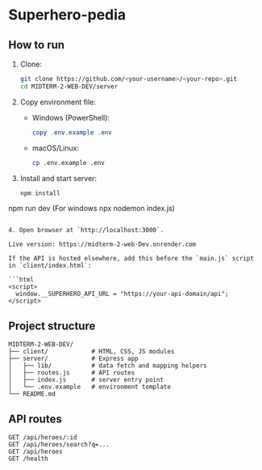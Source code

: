 # Superhero-pedia

## How to run

1. Clone:

   ```bash
   git clone https://github.com/<your-username>/<your-repo>.git
   cd MIDTERM-2-WEB-DEV/server
   ```

2. Copy environment file:

   - Windows (PowerShell):
     ```powershell
     copy .env.example .env
     ```
   - macOS/Linux:
     ```bash
     cp .env.example .env
     ```

3. Install and start server:

   ```bash
   npm install
npm run dev (For windows npx nodemon index.js)

```

4. Open browser at `http://localhost:3000`.

Live version: https://midterm-2-web-Dev.onrender.com

If the API is hosted elsewhere, add this before the `main.js` script in `client/index.html`:

```html
<script>
  window.__SUPERHERO_API_URL = "https://your-api-domain/api";
</script>
```

## Project structure

```
MIDTERM-2-WEB-DEV/
├── client/            # HTML, CSS, JS modules
├── server/            # Express app
│   ├── lib/           # data fetch and mapping helpers
│   ├── routes.js      # API routes
│   ├── index.js       # server entry point
│   └── .env.example   # environment template
└── README.md
```

## API routes

```
GET /api/heroes/:id
GET /api/heroes/search?q=...
GET /api/heroes
GET /health
```
